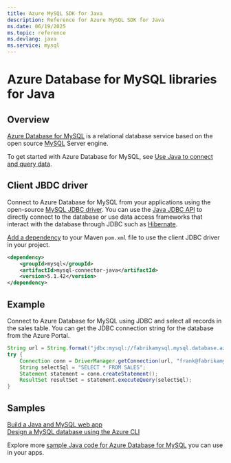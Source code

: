 ```yaml
---
title: Azure MySQL SDK for Java
description: Reference for Azure MySQL SDK for Java
ms.date: 06/19/2025
ms.topic: reference
ms.devlang: java
ms.service: mysql
---
```

# Azure Database for MySQL libraries for Java

## Overview

[Azure Database for MySQL](/azure/sql-database/sql-database-technical-overview) is a relational database service based on the open source [MySQL](https://www.mysql.com/) Server engine. 

To get started with Azure Database for MySQL, see [Use Java to connect and query data](/azure/mysql/connect-java).

## Client JBDC driver

Connect to Azure Database for MySQL from your applications using the open-source [MySQL JDBC driver](https://dev.mysql.com/downloads/connector/j/). You can use the [Java JDBC API](https://docs.oracle.com/javase/8/docs/technotes/guides/jdbc/) to directly connect to the database or use data access frameworks that interact with the database through JDBC such as [Hibernate](http://hibernate.org/).

[Add a dependency](https://maven.apache.org/guides/getting-started/index.html#How_do_I_use_external_dependencies) to your Maven `pom.xml` file to use the client JDBC driver in your project.  

```XML
<dependency>
    <groupId>mysql</groupId>
    <artifactId>mysql-connector-java</artifactId>
    <version>5.1.42</version>
</dependency>
```   

## Example

Connect to Azure Database for MySQL using JDBC and select all records in the sales table. You can get the JDBC connection string for the database from the Azure Portal.

```java
String url = String.format("jdbc:mysql://fabrikamysql.mysql.database.azure.com:3306/fabrikamdb?verifyServerCertificate=true&useSSL=true&requireSSL=false");
try {
    Connection conn = DriverManager.getConnection(url, "frank@fabrikamysql", "aBcDeFgHiJkL");
    String selectSql = "SELECT * FROM SALES";
    Statement statement = conn.createStatement();
    ResultSet resultSet = statement.executeQuery(selectSql);
}
```

## Samples

[Build a Java and MySQL web app](/azure/app-service-web/app-service-web-tutorial-java-mysql)   
[Design a MySQL database using the Azure CLI](/azure/mysql/tutorial-design-database-using-cli)   

Explore more [sample Java code for Azure Database for MySQL](https://azure.microsoft.com/resources/samples/?platform=java&term=mysql) you can use in your apps.